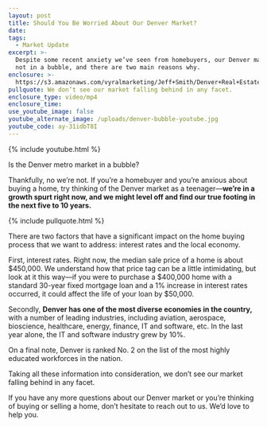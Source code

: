 ```yaml
---
layout: post
title: Should You Be Worried About Our Denver Market?
date:
tags:
  - Market Update
excerpt: >-
  Despite some recent anxiety we’ve seen from homebuyers, our Denver market is
  not in a bubble, and there are two main reasons why.
enclosure: >-
  https://s3.amazonaws.com/vyralmarketing/Jeff+Smith/Denver+Real+Estate+Agent-+Should+You+Be+Worried+About+Our+Denver+Market%253F.mp4
pullquote: We don’t see our market falling behind in any facet.
enclosure_type: video/mp4
enclosure_time:
use_youtube_image: false
youtube_alternate_image: /uploads/denver-bubble-youtube.jpg
youtube_code: ay-31idbT8I
---
```



{% include youtube.html %}

Is the Denver metro market in a bubble?

Thankfully, no we’re not. If you’re a homebuyer and you’re anxious about buying a home, try thinking of the Denver market as a teenager—**we’re in a growth spurt right now, and we might level off and find our true footing in the next five to 10 years.**

{% include pullquote.html %}

There are two factors that have a significant impact on the home buying process that we want to address: interest rates and the local economy.

First, interest rates. Right now, the median sale price of a home is about $450,000. We understand how that price tag can be a little intimidating, but look at it this way—if you were to purchase a $400,000 home with a standard 30-year fixed mortgage loan and a 1% increase in interest rates occurred, it could affect the life of your loan by $50,000.

Secondly, **Denver has one of the most diverse economies in the country,** with a number of leading industries, including aviation, aerospace, bioscience, healthcare, energy, finance, IT and software, etc. In the last year alone, the IT and software industry grew by 10%.

On a final note, Denver is ranked No. 2 on the list of the most highly educated workforces in the nation.

Taking all these information into consideration, we don’t see our market falling behind in any facet.

If you have any more questions about our Denver market or you’re thinking of buying or selling a home, don’t hesitate to reach out to us. We’d love to help you.